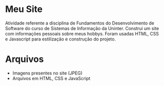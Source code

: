 # Meu Site

Atividade referente a disciplina de Fundamentos do Desenvolvimento de Software do curso de Sistemas de Informação da Uninter. Construi um site com informações pessoais sobre meus hobbys. Foram usadas HTML, CSS e Javascript para estilização e construção do projeto. 

# Arquivos

* Imagens presentes no site (JPEG)
* Arquivos em HTML, CSS e JavaScript
  

